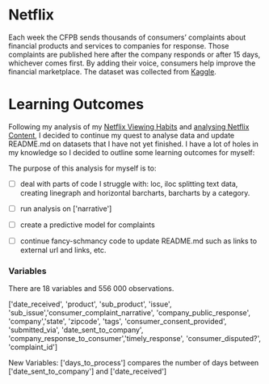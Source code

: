 # Netflix
Each week the CFPB sends thousands of consumers’ complaints about financial products and services to companies for response. Those complaints are published here after the company responds or after 15 days, whichever comes first. By adding their voice, consumers help improve the financial marketplace. The dataset was collected from [Kaggle](https://www.kaggle.com/cfpb/us-consumer-finance-complaints).


# Learning Outcomes
Following my analysis of my [Netflix Viewing Habits](https://github.com/kjonina/personal_Netflix/) and [analysing Netflix Content](https://github.com/kjonina/Netflix), I decided to continue my quest to analyse data and update README.md on datasets that I have not yet finished.
I have a lot of holes in my knowledge so I decided to outline some learning outcomes for myself:

The purpose of this analysis for myself is to: 
- [ ] deal with parts of code I struggle with: loc, iloc splitting text data, creating linegraph and horizontal barcharts, barcharts by a category. 
- [ ] run analysis on ['narrative']
- [ ] create a predictive model for complaints 
- [ ] continue fancy-schmancy code to update README.md such as links to external url and links, etc. 


### Variables

There are 18 variables and 556 000 observations.

['date_received', 'product', 'sub_product', 'issue', 'sub_issue','consumer_complaint_narrative', 'company_public_response', 'company','state', 'zipcode', 'tags', 'consumer_consent_provided', 'submitted_via', 'date_sent_to_company', 'company_response_to_consumer','timely_response', 'consumer_disputed?', 'complaint_id']

New Variables:
['days_to_process']  compares the number of days between ['date_sent_to_company'] and ['date_received']

